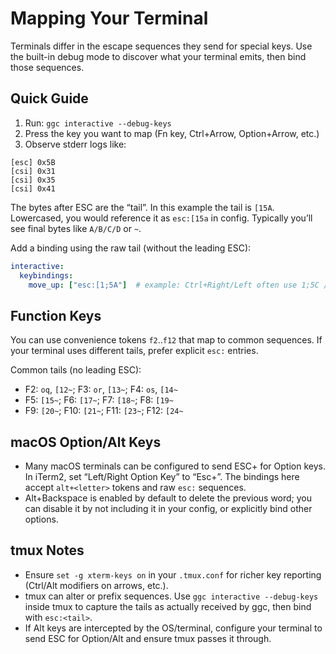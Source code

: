 # Mapping Your Terminal

Terminals differ in the escape sequences they send for special keys. Use the built-in debug mode to discover what your terminal emits, then bind those sequences.

## Quick Guide

1) Run: `ggc interactive --debug-keys`
2) Press the key you want to map (Fn key, Ctrl+Arrow, Option+Arrow, etc.)
3) Observe stderr logs like:

```
[esc] 0x5B
[csi] 0x31
[csi] 0x35
[csi] 0x41
```

The bytes after ESC are the “tail”. In this example the tail is `[15A`. Lowercased, you would reference it as `esc:[15a` in config. Typically you’ll see final bytes like `A/B/C/D` or `~`.

Add a binding using the raw tail (without the leading ESC):

```yaml
interactive:
  keybindings:
    move_up: ["esc:[1;5A"]  # example: Ctrl+Right/Left often use 1;5C / 1;5D
```

## Function Keys

You can use convenience tokens `f2`..`f12` that map to common sequences. If your terminal uses different tails, prefer explicit `esc:` entries.

Common tails (no leading ESC):

- F2: `oq`, `[12~`;  F3: `or`, `[13~`;  F4: `os`, `[14~`
- F5: `[15~`; F6: `[17~`; F7: `[18~`; F8: `[19~`
- F9: `[20~`; F10: `[21~`; F11: `[23~`; F12: `[24~`

## macOS Option/Alt Keys

- Many macOS terminals can be configured to send ESC+<letter> for Option keys. In iTerm2, set “Left/Right Option Key” to “Esc+”. The bindings here accept `alt+<letter>` tokens and raw `esc:` sequences.
- Alt+Backspace is enabled by default to delete the previous word; you can disable it by not including it in your config, or explicitly bind other options.

## tmux Notes

- Ensure `set -g xterm-keys on` in your `.tmux.conf` for richer key reporting (Ctrl/Alt modifiers on arrows, etc.).
- tmux can alter or prefix sequences. Use `ggc interactive --debug-keys` inside tmux to capture the tails as actually received by ggc, then bind with `esc:<tail>`.
- If Alt keys are intercepted by the OS/terminal, configure your terminal to send ESC for Option/Alt and ensure tmux passes it through.
